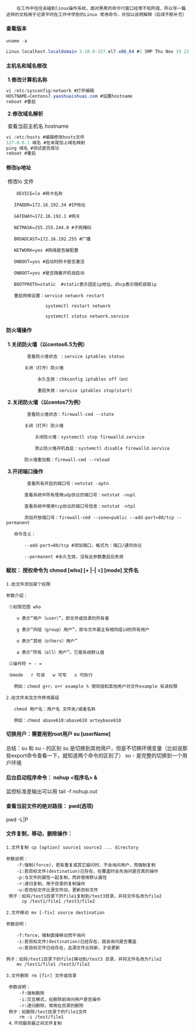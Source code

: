 		在工作中往往会碰到linux操作系统，面对黑黑的命令行窗口经常不知所措，所以写一篇这样的文档用于记录平时在工作中学到的Linux 常用命令，并加以说明解释（后续不断补充）

#### 查看版本

```java
uname -a

Linux localhost.localdomain 3.10.0-327.el7.x86_64 #1 SMP Thu Nov 19 22:10:57 UTC 2015 x86_64 x86_64 x86_64 GNU/Linux
```



#### 主机名和域名修改

​	**1.修改计算机名称**

```java
vi /etc/sysconfig/network #打开编辑
HOSTNAME=Centons7.yaoshuaishuai.com #设置hostname
reboot #重启
```

​	**2.修改域名解析**

​		查看当前主机名 hostname

```java
vi /etc/hosts #编辑修改hosts文件 
127.0.0.1 域名 #在末尾加上域名映射		
ping 域名 #测试是否成功
reboot #重启
```



#### 修改ip地址

​	修改lo 文件

```
	DEVICE=lo #网卡名称

​	IPADDR=172.16.192.34 #IP地址

​	GATEWAY=172.16.192.1 #网关

​	NETMASK=255.255.244.0 #子网掩码

​	BROADCAST=172.16.192.255 #广播

​	NETWORK=yes #网络是否被配置

​	ONBOOT=yes #启动时网卡是否激活

​	ONBOOT=yes #是否随着开机自启动 

​	BOOTPROTO=static  #static表示固定ip地址，dhcp表示随机获取ip  

​	重启网络设置：service network restart

​				systemctl restart network

​				systemctl status network.service
```



#### 防火墙操作

​	**1.关闭防火墙（以centos6.5为例）**

```
		查看防火墙状态 ：service iptables status

​		关闭（打开）防火墙 

 			永久生效：chkconfig iptables off（on）

 			重启失效：service iptables stop(start)
```

​	**2.关闭防火墙（以centos7为例）**

```
		查看防火墙状态：firewall-cmd --state

​		关闭（打开）防火墙

​			关闭防火墙：systemctl stop firewalld.service

​			禁止防火墙开机自启：systemctl disable firewalld.service

​		防火墙重加载：firewall-cmd --reload
```

​	**3.开闭端口操作**

```
		查看所有开启的端口号：netstat -aptn 

​		查看系统中所有使用udp协议的端口号：netstat -nupl

​		查看系统中使用tcp协议的端口号信息：netstat -ntpl

​		添加开放端口号：firewall-cmd --zone=public --add-port=80/tcp --permanent

​	命令含义：

​		--add-port=80/tcp #添加端口，格式为：端口/通讯协议

​		--permanent #永久生效，没有此参数重启后失效
```



#### 赋权： 授权命令为 chmod [who] [+ |-| =] [mode] 文件名 

```
1.给文件添加某个权限

​参数介绍： 

 ①权限范围 who   

​    u 表示“用户（user）”，即文件或目录的所有者   

​    g 表示“同组（group）用户”，即与文件属主有相同组id的所有用户   

​    o 表示“其他（others）用户”   

​    a 表示“所有（all）用户”。它是系统默认值 

 ②操作符 + - =   

 ③mode   r 可读   w 可写   x 可执行 

​   例如：chmod g+r，o+r example % 使同组和其他用户对文件example 有读权限

2.给文件夹及文件修改属组

​	chmod 用户名：用户名 文件夹/或者名称

​	例如：chmod abase610:abase610 arteybase610 
```



#### 切换用户：需要用到root用户 su [userName]

总结：su 和 su - 的区别 
     su 是切换到其他用户，但是不切换环境变量（比如说那些export命令查看一下，就知道两个命令的区别了）
     su - 是完整的切换到一个用户环境 

#### 后台启动程序命令： nohup <程序名> & 

监控标准差输出可以用 tail -f nohup.out

#### 查看当前文件的绝对路径： pwd(选项)

pwd -L|P

#### 文件复制，移动，删除操作：

```
1.文件复制 cp [option] source1 source2 ... directory

参数说明： 
    -f:强制(force)，若有重复或其它疑问时，不会询问用户，而强制复制 
    -i:若目标文件(destination)已存在，在覆盖时会先询问是否真的操作 
    -p:与文件的属性一起复制，而非使用默认属性 
    -r:递归复制，用于目录的复制操作 
    -u:若目标文件比源文件旧，更新目标文件 
 例子：如将/test1目录下的file1复制到/test3目录，并将文件名改为file2 
      cp /test1/file1 /test3/file2   

2.文件移动 mv [-fiv] source destination

参数说明：

	-f:force，强制直接移动而不询问
	-i:若目标文件(destination)已经存在，就会询问是否覆盖
	-u:若目标文件已经存在，且源文件比较新，才会更新

例子：如将/test1目录下的file1移动到/test3 目录，并将文件名改为file2
	mv /test1/file1 /test3/file2

3.文件删除 rm [fir] 文件或目录

 参数说明：
	 -f:强制删除
	 -i:交互模式，在删除前询问用户是否操作
 	 -r:递归删除，常用在目录的删除
 例子：如删除/test目录下的file1文件
 	 rm -i /test/file1
 4.不同服务器之间文件复制
```







